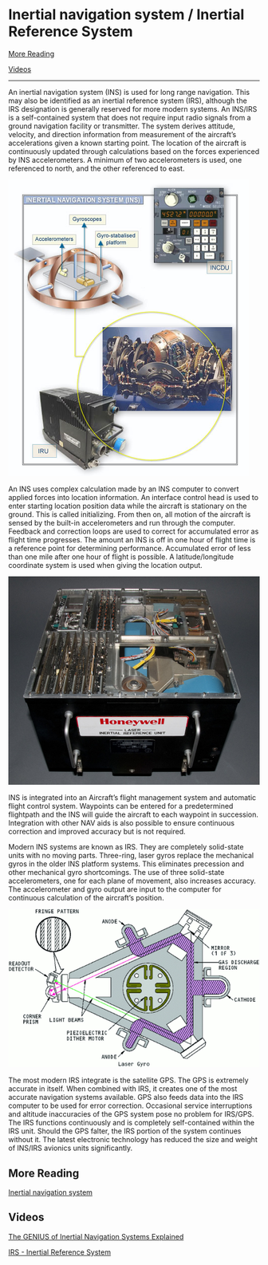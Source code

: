 # Inertial navigation system / Inertial Reference System

[More Reading](https://github.com/flyn28261/DuncanU/blob/main/INS/README.md#more-reading) 

[Videos](https://github.com/flyn28261/DuncanU/blob/main/INS/README.md#videos)

--------------------------------------------------------------------------------------

An inertial navigation system (INS) is used for long range navigation. This may also be identified as an inertial reference system (IRS), although the IRS designation is generally reserved for more modern systems. An INS/IRS is a self-contained system that does not require input radio signals from a ground navigation facility or transmitter. The system derives attitude, velocity, and direction information from measurement of the aircraft’s accelerations given a known starting point. The location of the aircraft is continuously updated through calculations based on the forces experienced by INS accelerometers. A minimum of two accelerometers is used, one referenced to north, and the other referenced to east.

![](INS.png)

An INS uses complex calculation made by an INS computer to convert applied forces into location information. An interface control head is used to enter starting location position data while the aircraft is stationary on the ground. This is called initializing. From then on, all motion of the aircraft is sensed by the built-in accelerometers and run through the computer. Feedback and correction loops are used to correct for accumulated error as flight time progresses. The amount an INS is off in one hour of flight time is a reference point for determining performance. Accumulated error of less than one mile after one hour of flight is possible. A latitude/longitude coordinate system is used when giving the location output.

![](Laser_Ref.jpg)

INS is integrated into an Aircraft’s flight management system and automatic flight control system. Waypoints can be entered for a predetermined flightpath and the INS will guide the aircraft to each waypoint in succession. Integration with other NAV aids is also possible to ensure continuous correction and improved accuracy but is not required.



Modern INS systems are known as IRS. They are completely solid-state units with no moving parts. Three-ring, laser gyros replace the mechanical gyros in the older INS platform systems. This eliminates precession and other mechanical gyro shortcomings. The use of three solid-state accelerometers, one for each plane of movement, also increases accuracy. The accelerometer and gyro output are input to the computer for continuous calculation of the aircraft’s position.

![](Laser_Ring_Gyro.png)

The most modern IRS integrate is the satellite GPS. The GPS is extremely accurate in itself. When combined with IRS, it creates one of the most accurate navigation systems available. GPS also feeds data into the IRS computer to be used for error correction. Occasional service interruptions and altitude inaccuracies of the GPS system pose no problem for IRS/GPS. The IRS functions continuously and is completely self-contained within the IRS unit. Should the GPS falter, the IRS portion of the system continues without it. The latest electronic technology has reduced the size and weight of INS/IRS avionics units significantly. 

## More Reading

[Inertial navigation system](https://en.wikipedia.org/wiki/Inertial_navigation_system)

## Videos

[The GENIUS of Inertial Navigation Systems Explained](https://youtu.be/Pq_PDaYclAw?si=6Ivh2nbuHXVd4EsV)

[IRS - Inertial Reference System](https://youtu.be/bFGwjPaxGM0?si=WrTOeHsAbxQNWQLL)


